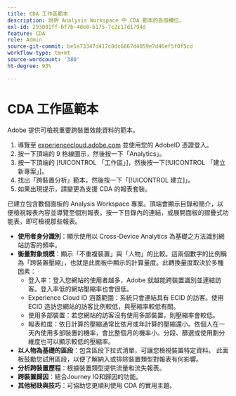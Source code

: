 ```yaml
---
title: CDA 工作區範本
description: 說明 Analysis Workspace 中 CDA 範本的各個欄位。
exl-id: 293001ff-bf7b-4de8-b175-7c2c17d1794d
feature: CDA
role: Admin
source-git-commit: be5a73347d417c8dc6667d4059e7d46ef5f0f5cd
workflow-type: tm+mt
source-wordcount: '380'
ht-degree: 93%

---
```


# CDA 工作區範本

Adobe 提供可檢視重要跨裝置效能資料的範本。

1. 導覽至 [experiencecloud.adobe.com](https://experiencecloud.adobe.com) 並使用您的 AdobeID 憑證登入。
1. 按一下頂端的 9 格線圖示，然後按一下「Analytics」。
1. 按一下頂端的 [!UICONTROL 「工作區」]，然後按一下[!UICONTROL 「建立新專案」]。
1. 找出「跨裝置分析」範本，然後按一下「[!UICONTROL 建立]」。
1. 如果出現提示，請變更為支援 CDA 的報表套裝。

已建立包含數個面板的 Analysis Workspace 專案。頂端會顯示目錄和簡介，以便檢視報表內容並導覽至個別報表。按一下目錄內的連結，或展開面板的摺疊式功能表，即可檢視那些報表。

<!--The content below is mirrored in /help/analyze/analysis-workspace/build-workspace-project/starter-projects.md-->

* **使用者身分識別**：顯示使用以 Cross-Device Analytics 為基礎之方法識別網站訪客的頻率。
* **衡量對象規模**：顯示「不重複裝置」與「人物」的比較。這兩個數字的比例稱為「跨裝置壓縮」，也就是此面板中顯示的計算量度。此轉換量度取決於多種因素：
   * 登入率：登入您網站的使用者越多，Adobe 就越能跨裝置識別並連結訪客。登入率低的網站壓縮率也會很低。
   * Experience Cloud ID 涵蓋範圍：系統只會連結具有 ECID 的訪客。使用 ECID 造訪您網站的訪客比例較低，與壓縮率較低有關。
   * 使用多部裝置：若您網站的訪客沒有使用多部裝置，則壓縮率會較低。
   * 報表粒度：依日計算的壓縮通常比依月或年計算的壓縮還小。依個人在一天內使用多部裝置的機率，會比整個月的機率小。分段、篩選或使用劃分維度也可以顯示較低的壓縮率。
* **以人物為基礎的區段**：包含區段下拉式清單，可讓您檢視裝置特定資料。 此面板鼓勵您試用區段，以便了解納入或排除裝置類型對報表有何影響。
* **分析跨裝置歷程**：根據裝置類型提供流量和流失報表。
* **跨裝置歸因**：結合Journey IQ和歸因的功能。
* **其他秘訣與技巧**：可協助您更順利使用 CDA 的實用主題。
